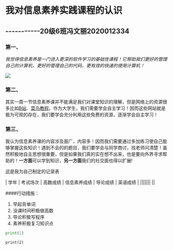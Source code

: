 # 我对信息素养实践课程的认识

##                                                              -----------20级6班冯文丽2020012334

### 第一、

*我觉得信息素养是一门进入更深的软件学习的基础性课程！它帮助我们更好的管理自己的计算机，更好的管理自己的代码，更有效的快速的使用计算机！*

![](http://img.tuguaishou.com/designer_upload_asset/15/57/24/89/57/0a/0aee502c508ee752194a6a6355535123.png!w700_w?auth_key=2207660173-0-0-4599d2074e8ec3b19489063d3d5de7a6)

### 第二、

其实一周一节信息素养课并不能满足我们对课堂知识的理解，但是网络上的资源很多比如[B站](https://www.bilibili.com/)、[菜鸟教程](https://www.runoob.com/w3cnote)。作为大学生，我们需要学会自主学习！因而这些网站就是极为可观的存在，我们要学会充分利用这些免费的资源，逐渐学会自主学习！

### 第三、

我认为信息素养课的内容涉及面广，内容多！因而我们需要通过多加练习使自己能够掌握这些知识！遇到不会的的题目，我们要学会与同学商讨，找老师问清楚！虽然积极地自主思想很重要，但是如果我们真的实在想不出来，也是要向外界寻求帮助的！**一方面**可以学到知识，**另一方面**我们的社交面也得以扩展!

这是我为自己制定的记录表

| 学年 | 考试场次 | 高数成绩 | 信息素养成绩 | 导论成绩 | 英语成绩 |
|||||||
||

####行动措施：

1. 早起背单词
2. 没课时间积极做高数
3. 导论积极写程序
4. 素养积极复习知识点



```python
print(1)
```



`print(2)`

